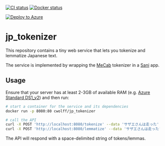 [![CI status](https://travis-ci.org/CatalystCode/jp_tokenizer.svg?branch=master)](https://travis-ci.org/CatalystCode/jp_tokenizer)
[![Docker status](https://img.shields.io/docker/pulls/cwolff/jp_tokenizer.svg)](https://hub.docker.com/r/cwolff/jp_tokenizer/)

[![Deploy to Azure](https://azuredeploy.net/deploybutton.svg)](https://azuredeploy.net/)

# jp_tokenizer #

This repository contains a tiny web service that lets you tokenize and lemmatize Japanese text.

The service is implemented by wrapping the [MeCab](http://taku910.github.io/mecab/) tokenizer in a [Sani](https://github.com/channelcat/sanic/) app.

## Usage ##

Ensure that your server has at least 2-3GB of available RAM (e.g. [Azure Standard DS1_v2](https://docs.microsoft.com/en-us/azure/virtual-machines/linux/sizes-general#dsv2-series)) and then run:

```bash
# start a container for the service and its dependencies
docker run -p 8080:80 cwolff/jp_tokenizer

# call the API
curl -X POST 'http://localhost:8080/tokenize' --data 'サザエさんは走った'
curl -X POST 'http://localhost:8080/lemmatize' --data 'サザエさんは走った'
```

The API will respond with a space-delimited string of tokens/lemmas.

